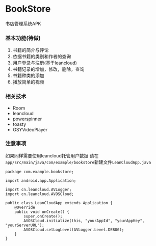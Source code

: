 # BookStore
书店管理系统APK
### 基本功能(待做)
1. 书籍的简介与评论
2. 依据书籍的类别和作者的查询
3. 用户登录与注册(基于leancloud)
4. 书籍记录的增加，修改，删除，查询
5. 书籍种类的添加
6. 播放简单的视频
### 相关技术
+ Room
+ leancloud
+ powerspinner
+ toasty
+ GSYVideoPlayer
### 注意事项
如果同样需要使用leancloud托管用户数据
请在`app/src/main/java/com/example/bookstore`新建文件`LeanCloudApp.java`
```
package com.example.bookstore;

import android.app.Application;

import cn.leancloud.AVLogger;
import cn.leancloud.AVOSCloud;

public class LeanCloudApp extends Application {
    @Override
    public void onCreate() {
        super.onCreate();
        AVOSCloud.initialize(this, "yourAppId", "yourAppKey", "yourServerURL");
        AVOSCloud.setLogLevel(AVLogger.Level.DEBUG);
    }
}
```
